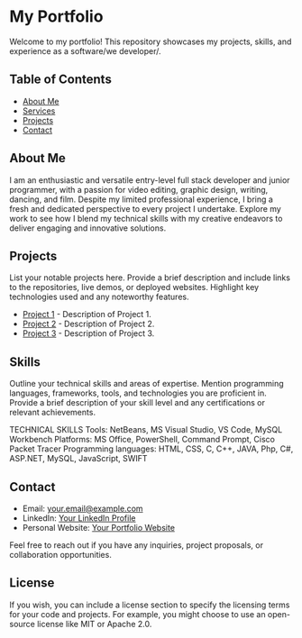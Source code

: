 # My Portfolio

Welcome to my portfolio! This repository showcases my projects, skills, and experience as a software/we developer/.

## Table of Contents
- [About Me](#about-me)
- [Services](#services)
- [Projects](#projects)
- [Contact](#contact)

## About Me
 I am an enthusiastic and versatile entry-level full stack developer and junior programmer, with a passion for video editing, graphic design, writing, dancing, and film. Despite my limited professional experience, I bring a fresh and dedicated perspective to every project I undertake. Explore my work to see how I blend my technical skills with my creative endeavors to deliver engaging and innovative solutions.

## Projects
List your notable projects here. Provide a brief description and include links to the repositories, live demos, or deployed websites. Highlight key technologies used and any noteworthy features.

- [Project 1](link-to-project1) - Description of Project 1.
- [Project 2](link-to-project2) - Description of Project 2.
- [Project 3](link-to-project3) - Description of Project 3.

## Skills
Outline your technical skills and areas of expertise. Mention programming languages, frameworks, tools, and technologies you are proficient in. Provide a brief description of your skill level and any certifications or relevant achievements.

TECHNICAL SKILLS
Tools: NetBeans, MS Visual Studio, VS Code, MySQL Workbench
Platforms: MS Office, PowerShell, Command Prompt, Cisco Packet Tracer
Programming languages: HTML, CSS, C, C++, JAVA, Php, C#, ASP.NET, MySQL, JavaScript, SWIFT


## Contact

- Email: your.email@example.com
- LinkedIn: [Your LinkedIn Profile](link-to-linkedin)
- Personal Website: [Your Portfolio Website](link-to-portfolio-website)

Feel free to reach out if you have any inquiries, project proposals, or collaboration opportunities.

## License
If you wish, you can include a license section to specify the licensing terms for your code and projects. For example, you might choose to use an open-source license like MIT or Apache 2.0.


